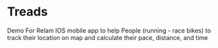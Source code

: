 # Treads
Demo For Relam
IOS mobile app to help People (running - race bikes) to track their location on map and calculate their pace, distance, and time

